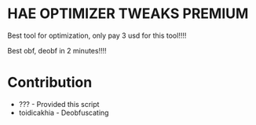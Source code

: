 # HAE OPTIMIZER TWEAKS PREMIUM

Best tool for optimization, only pay 3 usd for this tool!!!!

Best obf, deobf in 2 minutes!!!!

# Contribution

- ??? - Provided this script
- toidicakhia - Deobfuscating
